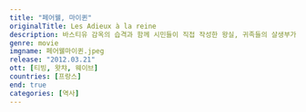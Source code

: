 ```yaml
---
title: "페어웰, 마이퀸"
originalTitle: Les Adieux à la reine
description: 바스티유 감옥의 습격과 함께 시민들이 직접 작성한 왕실, 귀족들의 살생부가 급기야 '마리 앙투아네트' 손까지 들어온다. 이미 모두의 적이 되어버린 '마리 앙투아네트'는 어디도 갈 수 없고, 진심을 다해 사랑한 단 한 사람만큼은 어떻게든 피신시키려 한다. '마리 앙투아네트'의 가장 가까운 곳에서 책 읽어주는 시녀, '시도니'는 유일하게 이 모든 비밀을 알고 그녀를 위해서라면 어떤 일이라도 하려고 하는데…
genre: movie
imgname: 페어웰마이퀸.jpeg
release: "2012.03.21"
ott: [티빙, 왓챠, 웨이브]
countries: [프랑스]
end: true
categories: [역사]
---
```

